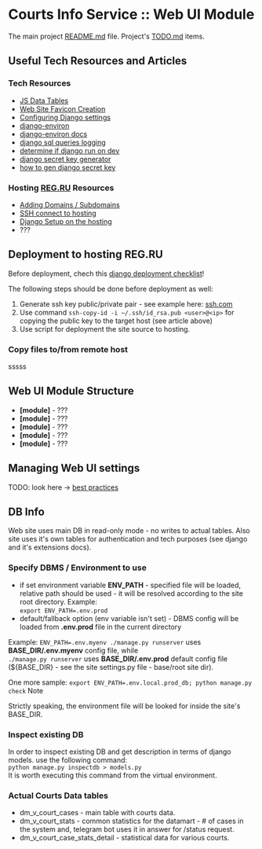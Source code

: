 # Courts Info Service :: Web UI Module

The main project [README.md](../README.md) file.
Project's [TODO.md](../TODO.md) items.

## Useful Tech Resources and Articles

### Tech Resources

- [JS Data Tables](https://datatables.net/)
- [Web Site Favicon Creation](https://favicon.io/)
- [Configuring Django settings](https://djangostars.com/blog/configuring-django-settings-best-practices/)
- [django-environ](https://github.com/joke2k/django-environ)
- [django-environ docs](https://django-environ.readthedocs.io/en/latest/index.html)
- [django sql queries logging](https://coderwall.com/p/uzhyca/quickly-setup-sql-query-logging-django)
- [determine if django run on dev](https://stackoverflow.com/questions/12027545/determine-if-django-is-running-under-the-development-server)
- [django secret key generator](https://djecrety.ir/)
- [how to gen django secret key](https://www.educative.io/answers/how-to-generate-a-django-secretkey)

### Hosting [REG.RU](https://reg.ru) Resources

- [Adding Domains / Subdomains](https://help.reg.ru/support/hosting/privyazka-domena-k-hostingu/poddomeny)
- [SSH connect to hosting](https://help.reg.ru/support/hosting/dostupy-i-podklyucheniye-panel-upravleniya-ftp-ssh/rabota-po-ssh-na-virtualnom-hostinge)
- [Django Setup on the hosting](https://help.reg.ru/support/hosting/php-asp-net-i-skripty/kak-ustanovit-django-na-hosting)
- ???

## Deployment to hosting REG.RU

Before deployment, chech this [django deployment checklist](https://docs.djangoproject.com/en/4.1/howto/deployment/checklist/)!  

The following steps should be done before deployment as well:

1. Generate ssh key public/private pair - see example here: [ssh.com](https://www.ssh.com/academy/ssh/keygen)
2. Use command `ssh-copy-id -i ~/.ssh/id_rsa.pub <user>@<ip>` for copying the public key to the target host (see article above)
3. Use script []() for deployment the site source to hosting.

### Copy files to/from remote host

sssss

## Web UI Module Structure

- **[module]** - ???
- **[module]** - ???
- **[module]** - ???
- **[module]** - ???
- **[module]** - ???

## Managing Web UI settings

TODO: look here -> [best practices](https://djangostars.com/blog/configuring-django-settings-best-practices/)

## DB Info

Web site uses main DB in read-only mode - no writes to actual tables. Also site uses it's own tables for authentication and tech purposes (see django and it's extensions docs).

### Specify DBMS / Environment to use

- if set environment variable **ENV_PATH** - specified file will be loaded, relative path should be
  used - it will be resolved according to the site root directory. Example:  
  `export ENV_PATH=.env.prod`
- default/fallback option (env variable isn't set) - DBMS config will be loaded from **.env.prod** file in
  the current directory

Example: `ENV_PATH=.env.myenv ./manage.py runserver` uses **BASE_DIR/.env.myenv** config file, while  
  `./manage.py runserver` uses **BASE_DIR/.env.prod** default config file (\${BASE_DIR} - see the site settings.py file - base/root site dir).

One more sample: `export ENV_PATH=.env.local.prod_db; python manage.py check` Note 

Strictly speaking, the environment file will be looked for inside the site's BASE_DIR.

### Inspect existing DB

In order to inspect existing DB and get description in terms of django models. use the following command:  
`python manage.py inspectdb > models.py`  
It is worth executing this command from the virtual environment.

### Actual Courts Data tables

- dm_v_court_cases - main table with courts data.
- dm_v_court_stats - common statistics for the datamart - # of cases in the system and, telegram bot uses it in answer for /status request.
- dm_v_court_case_stats_detail - statistical data for various courts.
